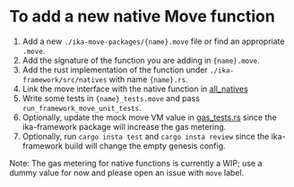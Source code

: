 # To add a new native Move function

1. Add a new `./ika-move-packages/{name}.move` file or find an appropriate `.move`.
2. Add the signature of the function you are adding in `{name}.move`. 
3. Add the rust implementation of the function under `./ika-framework/src/natives` with name `{name}.rs`.
4. Link the move interface with the native function in [all_natives](https://github.com/MystenLabs/sui/blob/main/crates/ika-framework/src/natives/mod.rs#L23)
5. Write some tests in `{name}_tests.move` and pass `run_framework_move_unit_tests`.
6. Optionally, update the mock move VM value in [gas_tests.rs](https://github.com/MystenLabs/sui/blob/276356e168047cdfce71814cb14403f4653a3656/crates/ika-core/src/unit_tests/gas_tests.rs) since the ika-framework package will increase the gas metering.
7. Optionally, run `cargo insta test` and `cargo insta review` since the ika-framework build will change the empty genesis config.

Note: The gas metering for native functions is currently a WIP; use a dummy value for now and please open an issue with `move` label.

